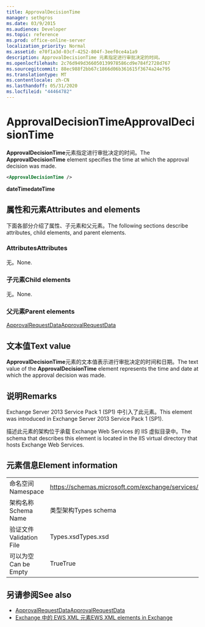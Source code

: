 ```yaml
---
title: ApprovalDecisionTime
manager: sethgros
ms.date: 03/9/2015
ms.audience: Developer
ms.topic: reference
ms.prod: office-online-server
localization_priority: Normal
ms.assetid: e70f1a3d-03cf-4252-804f-3eef0ce4a1a9
description: ApprovalDecisionTime 元素指定进行审批决定的时间。
ms.openlocfilehash: 2c76d949d366050139978586cd9e784f2728d767
ms.sourcegitcommit: 88ec988f2bb67c1866d06b361615f3674a24e795
ms.translationtype: MT
ms.contentlocale: zh-CN
ms.lasthandoff: 05/31/2020
ms.locfileid: "44464782"
---
```

# <a name="approvaldecisiontime"></a><span data-ttu-id="cde9e-103">ApprovalDecisionTime</span><span class="sxs-lookup"><span data-stu-id="cde9e-103">ApprovalDecisionTime</span></span>

<span data-ttu-id="cde9e-104">**ApprovalDecisionTime**元素指定进行审批决定的时间。</span><span class="sxs-lookup"><span data-stu-id="cde9e-104">The **ApprovalDecisionTime** element specifies the time at which the approval decision was made.</span></span> 
  
```XML
<ApprovalDecisionTime />
```

 <span data-ttu-id="cde9e-105">**dateTime**</span><span class="sxs-lookup"><span data-stu-id="cde9e-105">**dateTime**</span></span>
## <a name="attributes-and-elements"></a><span data-ttu-id="cde9e-106">属性和元素</span><span class="sxs-lookup"><span data-stu-id="cde9e-106">Attributes and elements</span></span>

<span data-ttu-id="cde9e-107">下面各部分介绍了属性、子元素和父元素。</span><span class="sxs-lookup"><span data-stu-id="cde9e-107">The following sections describe attributes, child elements, and parent elements.</span></span>
  
### <a name="attributes"></a><span data-ttu-id="cde9e-108">Attributes</span><span class="sxs-lookup"><span data-stu-id="cde9e-108">Attributes</span></span>

<span data-ttu-id="cde9e-109">无。</span><span class="sxs-lookup"><span data-stu-id="cde9e-109">None.</span></span>
  
### <a name="child-elements"></a><span data-ttu-id="cde9e-110">子元素</span><span class="sxs-lookup"><span data-stu-id="cde9e-110">Child elements</span></span>

<span data-ttu-id="cde9e-111">无。</span><span class="sxs-lookup"><span data-stu-id="cde9e-111">None.</span></span>
  
### <a name="parent-elements"></a><span data-ttu-id="cde9e-112">父元素</span><span class="sxs-lookup"><span data-stu-id="cde9e-112">Parent elements</span></span>

[<span data-ttu-id="cde9e-113">ApprovalRequestData</span><span class="sxs-lookup"><span data-stu-id="cde9e-113">ApprovalRequestData</span></span>](approvalrequestdata.md)
  
## <a name="text-value"></a><span data-ttu-id="cde9e-114">文本值</span><span class="sxs-lookup"><span data-stu-id="cde9e-114">Text value</span></span>

<span data-ttu-id="cde9e-115">**ApprovalDecisionTime**元素的文本值表示进行审批决定的时间和日期。</span><span class="sxs-lookup"><span data-stu-id="cde9e-115">The text value of the **ApprovalDecisionTime** element represents the time and date at which the approval decision was made.</span></span> 
  
## <a name="remarks"></a><span data-ttu-id="cde9e-116">说明</span><span class="sxs-lookup"><span data-stu-id="cde9e-116">Remarks</span></span>

<span data-ttu-id="cde9e-117">Exchange Server 2013 Service Pack 1 (SP1) 中引入了此元素。</span><span class="sxs-lookup"><span data-stu-id="cde9e-117">This element was introduced in Exchange Server 2013 Service Pack 1 (SP1).</span></span>
  
<span data-ttu-id="cde9e-118">描述此元素的架构位于承载 Exchange Web Services 的 IIS 虚拟目录中。</span><span class="sxs-lookup"><span data-stu-id="cde9e-118">The schema that describes this element is located in the IIS virtual directory that hosts Exchange Web Services.</span></span>
  
## <a name="element-information"></a><span data-ttu-id="cde9e-119">元素信息</span><span class="sxs-lookup"><span data-stu-id="cde9e-119">Element information</span></span>

|||
|:-----|:-----|
|<span data-ttu-id="cde9e-120">命名空间</span><span class="sxs-lookup"><span data-stu-id="cde9e-120">Namespace</span></span>  <br/> |https://schemas.microsoft.com/exchange/services/2006/types  <br/> |
|<span data-ttu-id="cde9e-121">架构名称</span><span class="sxs-lookup"><span data-stu-id="cde9e-121">Schema Name</span></span>  <br/> |<span data-ttu-id="cde9e-122">类型架构</span><span class="sxs-lookup"><span data-stu-id="cde9e-122">Types schema</span></span>  <br/> |
|<span data-ttu-id="cde9e-123">验证文件</span><span class="sxs-lookup"><span data-stu-id="cde9e-123">Validation File</span></span>  <br/> |<span data-ttu-id="cde9e-124">Types.xsd</span><span class="sxs-lookup"><span data-stu-id="cde9e-124">Types.xsd</span></span>  <br/> |
|<span data-ttu-id="cde9e-125">可以为空</span><span class="sxs-lookup"><span data-stu-id="cde9e-125">Can be Empty</span></span>  <br/> |<span data-ttu-id="cde9e-126">True</span><span class="sxs-lookup"><span data-stu-id="cde9e-126">True</span></span>  <br/> |
   
## <a name="see-also"></a><span data-ttu-id="cde9e-127">另请参阅</span><span class="sxs-lookup"><span data-stu-id="cde9e-127">See also</span></span>

- [<span data-ttu-id="cde9e-128">ApprovalRequestData</span><span class="sxs-lookup"><span data-stu-id="cde9e-128">ApprovalRequestData</span></span>](approvalrequestdata.md)
- [<span data-ttu-id="cde9e-129">Exchange 中的 EWS XML 元素</span><span class="sxs-lookup"><span data-stu-id="cde9e-129">EWS XML elements in Exchange</span></span>](ews-xml-elements-in-exchange.md)

